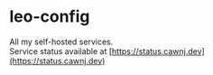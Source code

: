# leo-config

All my self-hosted services.  
Service status available at [https://status.cawnj.dev](https://status.cawnj.dev)

